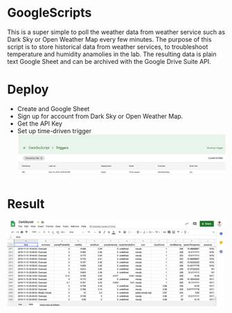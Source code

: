 # GoogleScripts

This is a super simple to poll the weather data from weather service such as Dark Sky or Open Weather Map every few minutes. 
The purpose of this script is to store historical data from weather services, to troubleshoot temperature and humidity anamolies in the lab. The resulting data is plain text Google Sheet and can be archived with the Google Drive Suite API. 

# Deploy 
- Create and Google Sheet
- Sign up for account from Dark Sky or Open Weather Map. 
- Get the API Key 
- Set up time-driven trigger 
![Alt text](Trigger.png?raw=true "Title")


# Result  
![Alt text](DarkSky.png?raw=true "Title")

